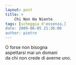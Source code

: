 ```yaml
---
layout: post
title: >
    Chi Non Ha Niente
tags: [scheggia d'essenza,]
date: 2009-06-05 21:36:00
author: pietro
---
```

O forse non bisogna<br/>aspettarsi mai un domani<br/>da chi non crede di averne uno.
